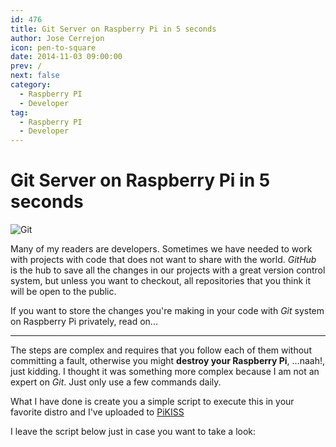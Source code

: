 ```yaml
---
id: 476
title: Git Server on Raspberry Pi in 5 seconds
author: Jose Cerrejon
icon: pen-to-square
date: 2014-11-03 09:00:00
prev: /
next: false
category:
  - Raspberry PI
  - Developer
tag:
  - Raspberry PI
  - Developer
---
```


# Git Server on Raspberry Pi in 5 seconds

![Git](/images/git.png)

Many of my readers are developers. Sometimes we have needed to work with projects with code that does not want to share with the world. *GitHub* is the hub to save all the changes in our projects with a great version control system, but unless you want to checkout, all repositories that you think it will be open to the public. 

If you want to store the changes you're making in your code with *Git* system on Raspberry Pi privately, read on...

- - -
The steps are complex and requires that you follow each of them without committing a fault, otherwise you might **destroy your Raspberry Pi**, ...naah!, just kidding. I thought it was something more complex because I am not an expert on *Git*. Just only use a few commands daily. 

What I have done is create you a simple script to execute this in your favorite distro and I've uploaded to [PiKISS](https://github.com/jmcerrejon/PiKISS)

I leave the script below just in case you want to take a look:

